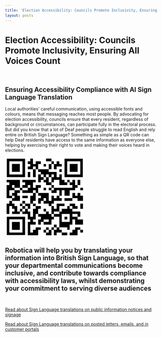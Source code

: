 ```yaml
---
title: 'Election Accessibility: Councils Promote Inclusivity, Ensuring All Voices Count'
layout: posts
---
```


# Election Accessibility: Councils Promote Inclusivity, Ensuring All Voices Count

![]()

## Ensuring Accessibility Compliance with AI Sign Language Translation

Local authorities' careful communication, using accessible fonts and colours, means that messaging reaches most people.  By advocating for election accessibility, councils ensure that every resident, regardless of background or circumstances, can participate fully in the electoral process.  
But did you know that a lot of Deaf people struggle to read English and rely entire on British Sign Language?
Something as simple as a QR code can help Deaf residents have access to the same information as everyone else, helping by exercising their right to vote and making their voices heard in elections.

![QR Code](/posts/images/qr-contact.png)

## Robotica will help you by translating your information into British Sign Language, so that your departmental communications become inclusive, and contribute towards compliance with accessibility laws, whilst demonstrating your commitment to serving diverse audiences

<br/>

[Read about Sign Language translations on public information notices and signage](/solutions/gazette)

[Read about Sign Language translations on posted letters, emails, and in customer portals](/solutions/correspondent)
